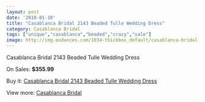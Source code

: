 ```yaml
---
layout: post
date: '2018-01-10'
title: "Casablanca Bridal 2143 Beaded Tulle Wedding Dress"
category: Casablanca Bridal
tags: ["unique","casablanca","beaded","crazy","sale"]
image: http://img.eudances.com/1034-thickbox_default/casablanca-bridal-2143-beaded-tulle-wedding-dress.jpg
---
```

Casablanca Bridal 2143 Beaded Tulle Wedding Dress

On Sales: **$355.99**
<a href="https://www.eudances.com/en/casablanca-bridal/371-casablanca-bridal-2143-beaded-tulle-wedding-dress.html"><amp-img layout="responsive" width="600" height="600" src="//img.eudances.com/1034-thickbox_default/casablanca-bridal-2143-beaded-tulle-wedding-dress.jpg" alt="Casablanca Bridal 2143 Beaded Tulle Wedding Dress 0" /></a>
<a href="https://www.eudances.com/en/casablanca-bridal/371-casablanca-bridal-2143-beaded-tulle-wedding-dress.html"><amp-img layout="responsive" width="600" height="600" src="//img.eudances.com/1036-thickbox_default/casablanca-bridal-2143-beaded-tulle-wedding-dress.jpg" alt="Casablanca Bridal 2143 Beaded Tulle Wedding Dress 1" /></a>
<a href="https://www.eudances.com/en/casablanca-bridal/371-casablanca-bridal-2143-beaded-tulle-wedding-dress.html"><amp-img layout="responsive" width="600" height="600" src="//img.eudances.com/1035-thickbox_default/casablanca-bridal-2143-beaded-tulle-wedding-dress.jpg" alt="Casablanca Bridal 2143 Beaded Tulle Wedding Dress 2" /></a>

Buy it: [Casablanca Bridal 2143 Beaded Tulle Wedding Dress](https://www.eudances.com/en/casablanca-bridal/371-casablanca-bridal-2143-beaded-tulle-wedding-dress.html "Casablanca Bridal 2143 Beaded Tulle Wedding Dress")

View more: [Casablanca Bridal](https://www.eudances.com/en/4-casablanca-bridal "Casablanca Bridal")